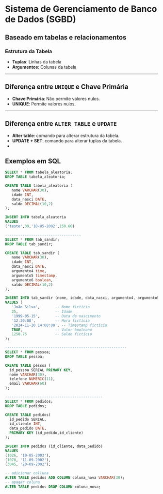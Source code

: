 # Sistema de Gerenciamento de Banco de Dados (SGBD)

## Baseado em tabelas e relacionamentos

### Estrutura da Tabela
- **Tuplas**: Linhas da tabela  
- **Argumentos**: Colunas da tabela  

---

## Diferença entre `UNIQUE` e Chave Primária
- **Chave Primária**: Não permite valores nulos.  
- **UNIQUE**: Permite valores nulos.  

---

## Diferença entre `ALTER TABLE` e `UPDATE`
- **Alter table**: comando para alterar estrutura da tabela.  
- **UPDATE + SET**: comando para alterar tuplas da tabela.
- 
## Exemplos em SQL


 ```sql
SELECT * FROM tabela_aleatoria; 
DROP TABLE tabela_aleatoria;

CREATE TABLE tabela_aleatoria (
    nome VARCHAR(30),
	idade INT,
	data_nasci DATE,
	saldo DECIMAL(10,2)
);

INSERT INTO tabela_aleatoria
VALUES
('teste',39,'10-05-2002',159.60)

-----------------------------------
SELECT * FROM tab_sandir; 
DROP TABLE tab_sandir;

CREATE TABLE tab_sandir (
    nome VARCHAR(30),
	idade INT,
	data_nasci DATE,
	argumento4 time,
	argumento5 timestamp,
	argumento6 boolean,
	saldo DECIMAL(10,2)
);

INSERT INTO tab_sandir (nome, idade, data_nasci, argumento4, argumento5, argumento6, saldo) 
VALUES (
    'João Silva',       -- Nome fictício
    25,                 -- Idade
    '1999-05-15',       -- Data de nascimento
    '12:30:00',         -- Hora fictícia
    '2024-11-20 14:00:00', -- Timestamp fictício
    TRUE,               -- Valor booleano
    1250.75             -- Saldo fictício
);

--------------------------------------------------------
SELECT * FROM pessoa; 
DROP TABLE pessoa;

CREATE TABLE pessoa (
   id_pessoa SERIAL PRIMARY KEY,
   nome VARCHAR(30),
   telefone NUMERIC(11),
   email VARCHAR(60)
);

---------------------------------------------
SELECT * FROM pedidos; 
DROP TABLE pedidos;

CREATE TABLE pedidos(
   id_pedido SERIAL,
   id_cliente INT,
   data_pedido DATE,
   PRIMARY KEY (id_pedido,id_cliente)
);

INSERT INTO pedidos (id_cliente, data_pedido)
VALUES 
(1026, '10-05-2003'),
(1078, '11-09-2002'),
(3045, '20-09-2002');

-- adicionar colluna 
ALTER TABLE pedidos ADD COLUMN coluna_nova VARCHAR(30);
-- apagar coluna
ALTER TABLE pedidos DROP COLUMN coluna_nova;

 ```

